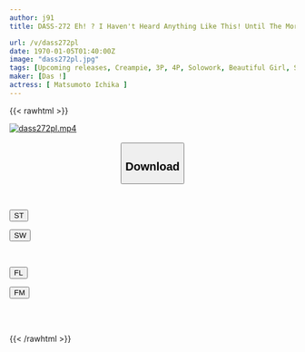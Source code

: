```yaml
---
author: j91
title: DASS-272 Eh! ? I Haven't Heard Anything Like This! Until The Morning Sun Rises, A Sexual Meat Urinal, An Amazing Creampie, A Thick Sperm Press, And A Total Of 35 Semen Stains! Pregnancy Confirmed Orgasm Woman Completion SP Ichika Matsumoto

url: /v/dass272pl
date: 1970-01-05T01:40:00Z
image: "dass272pl.jpg"
tags: [Upcoming releases, Creampie, 3P, 4P, Solowork, Beautiful Girl, Slender, Promiscuity	]
maker: [Das !]
actress: [ Matsumoto Ichika ]
---
```



{{< rawhtml >}}

<div class="video" data-videoid="pending_link.html">
    <a href="javascript:;">
        <img src="/v/dass272pl/dass272pl.jpg" width="WIDTH" height="HEIGHT" alt="dass272pl.mp4" loading="lazy">
    </a>
</div>

<script type="text/javascript" src="https://j91.asia/asset/on-demand-pend.js"></script>

<br>
  <link rel="stylesheet" href="https://j91.asia/asset/bs5.css">
  
  <center>
  <button class="btn btn-primary" type="button" data-bs-toggle="collapse" data-bs-target=".multi-collapse" aria-expanded="false" aria-controls="multiCollapseExample1 multiCollapseExample2"><h2>Download</h2></button></center>
</p>
<div class="row">
  <div class="col">
    <div class="collapse multi-collapse" id="multiCollapseExample1">
      <div class="card card-body">
	      	      <br>
<div class="buttons">  
<p><a href="https://j91.asia/pending_link.html" target="_blank"><button class="btn-hover color-3"><i class="fa fa-download"></i> ST</button></a></p>
<p><a href="https://j91.asia/pending_link.html" target="_blank"><button class="btn-hover color-2"><i class="fa fa-download"></i> SW</button></a></p></div>
    </div>
  </div>
</div>
  <div class="col">
    <div class="collapse multi-collapse" id="multiCollapseExample2">
      <div class="card card-body">
	      <br>
<div class="buttons">
<p><a href="https://j91.asia/pending_link.html" target="_blank"><button class="btn-hover color-9"><i class="fa fa-download"></i> FL</button></a></p>
<p><a href="https://j91.asia/pending_link.html" target="_blank"><button class="btn-hover color-8"><i class="fa fa-download"></i> FM</button></a></p></div>
<br><br>
      </div>
    </div>
  </div>
</div>

{{< /rawhtml >}}